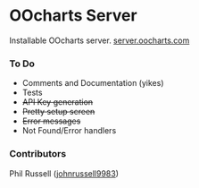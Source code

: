 OOcharts Server
===============

Installable OOcharts server. [server.oocharts.com](http://server.oocharts.com)

### To Do ###
- Comments and Documentation (yikes)
- Tests
- ~~API Key generation~~
- ~~Pretty setup screen~~
- ~~Error messages~~
- Not Found/Error handlers

### Contributors ###
Phil Russell ([johnrussell9983](https://github.com/johnrussell9983))
